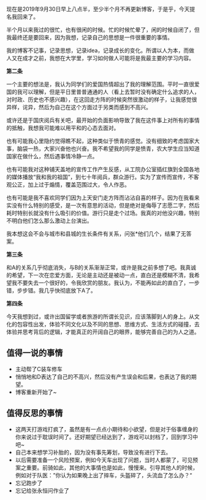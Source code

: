 现在是2019年9月30日早上八点半，至少半个月不再更新博客，于是乎，今天提名我回来了。

半个月以来我过的很忙，也有很闲的时候。忙的时候忙晕了，闲的时候自闭了，但我最终还是要回来，因为我想，记录自己的思想是一件很重要的事情。

我的博客不记事，记录思想，记录idea，记录成长的变化。所谓以人为本，而做人又在成才之前，我想在大学里，学习如何做人可能将是我最主要的学习内容。

**第二条**

一个主要的想法是，我认为同学们的爱国热情超出了我的理解范围。平时一直很爱国的我可以理解，但是平日里普普通通的人（看上去暂时没有确定什么追求的人，对时政、历史也不感兴趣），在这回走方阵的时候突然很激动的样子，让我感觉很异样，诧异，然后为自己在这个方面过于另类而感到不高兴。

或许还是于国庆阅兵有关吧，最开始的负面影响导致了我在这件事上对所有的事情的抵触，我想我可能难以用平和的心态去面对。

也有可能我心里隐约觉得瞧不起，这种类似于愤青的感觉。没有细致的考虑国家大事，脑袋一热，大家兴奋他也兴奋。我不希望我的同学是愤青，农大学生应当知道国家在做什么，然后遇事情冷静一点。

也有可能我对这种铺天盖地的宣传工作产生反感，从工院办公室插红旗到全国各地的媒体播放“我和我的祖国”，到七十年阅兵，群众游行。实为了宣传而宣传，不客观公正，加上过于煽情，覆盖范围过大，令人作恶。

也有可能是我不喜欢同学们因为上天安门走方阵而沾沾自喜的样子。因为在我看来实没有什么特别的感受，是一次有意思的活动，但是绝对是侮辱了志愿二字，然后耗时特别长就没有什么吸引的价值。游行只是走个过场。我真的对他没兴趣，特别不明白他们怎么那么激动上台演出。

我本想这会不会与城市和县城的生长条件有关系，问张*他们几个，结果了无答案。

**第三条**

和A的关系几乎彻底消失，与B的关系渐渐正常，或许是我之前多想了吧。我真诚的希望，下一次在恋爱方面，无论是主动还是被动一点，直白还是模糊不清，我希望我不要失去一个很好的，令我欣赏的朋友。我认为，不能再如此的直白了，一步错，步步错。我几乎快彻底放下A了。

**第四条**

今天我想到过，或许出国留学或者旅游的所谓长见识，应该落脚到人的身上。从文化的包容性出发，体验不同文化以及不同的思想、思维方式、生活方式的碰撞，去体验并思考背后的逻辑，才能真正的开阔自己的眼界，能够完善自己的为人之道。

## 值得一说的事情

+ 主动帮了C装车修车
+ 悄悄地和D表达了自己的不高兴，然后没有产生误会和后果，也表达了我的期望。
+ 博客重新开始了~

## 值得反思的事情

+ 这两天打游戏打疯了，虽然是有一点点小期待和小欲望，但是对于俗事缠身的你来说过于耽误时间了。还好期望已经达到了，游戏可以封档了，回到学习中吧~
+ 自己本来想学习补胎的，因为没有事先筹划，导致没有进行下去。
+ 以后需要准备一个风险预案，例如今天车出现了问题，当时人都蒙了，可见预案之重要。前骑如此，其他的大事情也是如此，慢慢来。引导其他人的时候，例如对于队医：”你认为如果晚上出了摔车，头盔碎了，头流血了怎么办？“
+ 忘记跑步了
+ 忘记给张永恒问作业了

